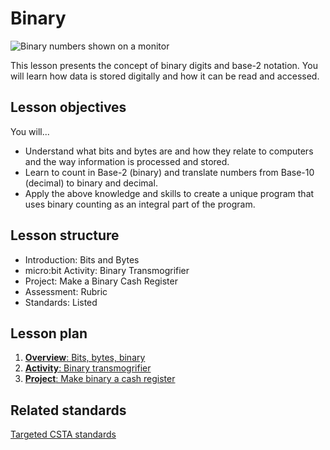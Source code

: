 # Binary

![Binary numbers shown on a monitor](/static/courses/csintro/binary/binary-crt.png)

This lesson presents the concept of binary digits and base-2 notation. You will learn how data is stored digitally and how it can be read and accessed.

## Lesson objectives

You will...

* Understand what bits and bytes are and how they relate to computers and the way information is processed and stored.
* Learn to count in Base-2 (binary) and translate numbers from Base-10 (decimal) to binary and decimal.
* Apply the above knowledge and skills to create a unique program that uses binary counting as an integral part of the program.

## Lesson structure

* Introduction: Bits and Bytes
* micro:bit Activity: Binary Transmogrifier
* Project: Make a Binary Cash Register
* Assessment: Rubric 
* Standards: Listed

## Lesson plan

1. [**Overview**: Bits, bytes, binary](/courses/csintro/binary/overview)
2. [**Activity**: Binary transmogrifier](/courses/csintro/binary/activity)
3. [**Project**: Make binary a cash register](/courses/csintro/binary/project)

## Related standards

[Targeted CSTA standards](/courses/csintro/binary/standards)
